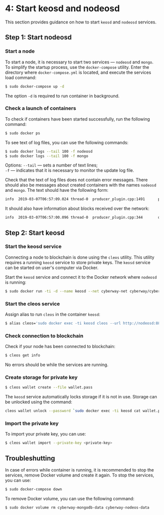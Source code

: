# 4: Start keosd and nodeosd

This section provides guidance on how to start `keosd` and `nodeosd` services.

## Step 1: Start nodeosd

### Start a node

To start a node, it is necessary to start two services — `nodeosd` and `mongo`. To simplify the startup process, use the `docker-compose` utility. Enter the directory where `docker-compose.yml` is located, and execute the services load command:
```sh
$ sudo docker-compose up -d
```

The option `-d` is required to run container in background.

### Check a launch of containers
To check if containers have been started successfully, run the following command:
```sh
$ sudo docker ps
```

To see text of log files, you can use the following commands:
```sh
$ sudo docker logs --tail 100 -f nodeosd
$ sudo docker logs --tail 100 -f mongo
```
Options:
`--tail` — sets a number of text lines;  
`-f` — indicates that it is necessary to monitor the update log file.

Check that the text of log files does not contain error messages. There should also be messages about created containers with the names `nodeosd` and `mongo`. The text should have the following form:
```sh
info  2019-03-07T06:57:09.024 thread-0  producer_plugin.cpp:1491      produce_block        ] Produced block 00000c992d36ab56... #3225 @ 2019-03-07T06:57:09.000 signed by producera [trxs: 0, lib: 2564, confirmed: 0]
```
It should also have information about blocks received over the network:
```sh
info  2019-03-07T06:57:00.096 thread-0  producer_plugin.cpp:344       on_incoming_block    ] Received block 6d6ac52bfe754174... #3222 @ 2019-03-07T06:57:00.000 signed by cyber [trxs: 0, lib: 2562, conf: 0, latency: 96 ms]
```

## Step 2: Start keosd

### Start the keosd service

Connecting a node to blockchain is done using the `cleos` utility. This utility requires a running `keosd` service to store private keys. The `keosd` service can be started on user's computer via Docker.  

Start the `keosd` service and connect it to the Docker network where `nodeosd` is running:
```sh
$ sudo docker run -ti -d --name keosd --net cyberway-net cyberway/cyberway:stable /opt/cyberway/bin/keosd
```

### Start the cleos service
Assign alias to run `cleos` in the container `keosd`:
```sh
$ alias cleos='sudo docker exec -ti keosd cleos --url http://nodeosd:8888'
```

### Check connection to blockchain
Check if your node has been connected to blockchain:
```sh
$ cleos get info
```
No errors should be while the services are running.

### Create storage for private key

```sh
$ cleos wallet create --file wallet.pass
```

The `keosd` service automatically locks storage if it is not in use. Storage can be unlocked using the command:
```sh
cleos wallet unlock --password `sudo docker exec -ti keosd cat wallet.pass`
```

### Import the private key
To import your private key, you can use:
```sh
$ cleos wallet import --private-key <private-key>
```

## Troubleshutting
In case of errors while container is running, it is recommended to stop the services, remove Docker volume and create it again.
To stop the services, you can use:
```sh
$ sudo docker-compose down
```

To remove Docker volume, you can use the following command:
```sh
$ sudo docker volume rm cyberway-mongodb-data cyberway-nodeos-data
```

